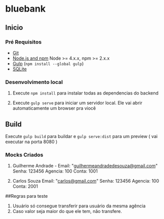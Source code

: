 # bluebank

## Inicio

### Pré Requisitos

- [Git](https://git-scm.com/)
- [Node.js and npm](nodejs.org) Node >= 4.x.x, npm >= 2.x.x
- [Gulp](http://gulpjs.com/) (`npm install --global gulp`)
- [SQLite](https://www.sqlite.org/quickstart.html)

### Desenvolvimento local

1. Execute `npm install` para instalar todas as dependencias do backend

2. Execute  `gulp serve` para iniciar um servidor local. Ele vai abrir automaticamente um browser pra viocê

## Build

Execute `gulp build` para buildar  e `gulp serve:dist` para um preview ( vai executar na porta 8080 )

### Mocks Criados
1. Guilherme Andrade -
	Email: "guilhermeandradedesouza@gmail.com"
	Senha: 123456
	Agencia: 100
	Conta: 1001

2. Carlos Souza
	Email: "carlos@gmail.com"
	Senha: 123456
	Agencia: 100
	Conta: 2001

##Regras para teste
1. Usuário só consegue transferir para usuário da mesma agência
2. Caso valor seja maior do que ele tem, não transfere.


